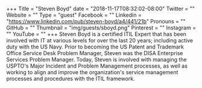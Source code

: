 +++
Title = "Steven Boyd"
date = "2018-11-17T08:32:02-08:00"
Twitter = ""
Website = ""
Type = "guest"
Facebook = ""
Linkedin = "https://www.linkedin.com/pub/steven-boyd/a4/441/21b"
Pronouns = ""
GitHub = ""
Thumbnail = "img/guests/sboyd.png"
Pinterest = ""
Instagram = ""
YouTube = ""
+++
Steven Boyd is a certified ITIL Expert that has been involved with IT at various levels for over the last 20 years; including active duty with the US Navy. Prior to becoming the US Patent and Trademark Office Service Desk Problem Manager, Steven was the DISA Enterprise Services Problem Manager. Today, Steven is involved with managing the USPTO's Major Incident and Problem Management processes, as well as working to align and improve the organization's service management processes and procedures with the ITIL framework.
